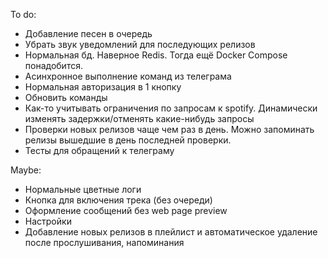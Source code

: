To do:
- Добавление песен в очередь
- Убрать звук уведомлений для последующих релизов
- Нормальная бд. Наверное Redis. Тогда ещё Docker Compose понадобится.
- Асинхронное выполнение команд из телеграма
- Нормальная авторизация в 1 кнопку
- Обновить команды
- Как-то учитывать ограничения по запросам к spotify. Динамически изменять задержки/отменять какие-нибудь запросы
- Проверки новых релизов чаще чем раз в день. Можно запоминать релизы вышедшие в день последней проверки.
- Тесты для обращений к телеграму

Maybe:
- Нормальные цветные логи
- Кнопка для включения трека (без очереди)
- Оформление сообщений без web page preview 
- Настройки
- Добавление новых релизов в плейлист и автоматическое удаление после прослушивания, напоминания